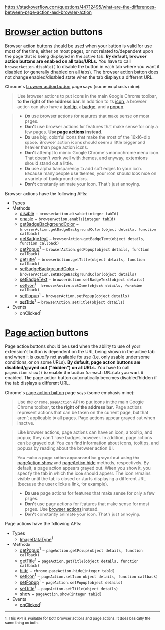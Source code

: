 <a href="https://stackoverflow.com/questions/44712495/what-are-the-differences-between-page-action-and-browser-action">https://stackoverflow.com/questions/44712495/what-are-the-differences-between-page-action-and-browser-action</a><div id="articleHeader"><h1><a href="https://developer.chrome.com/extensions/browserAction" target="_blank">Browser action</a> buttons</h1></div>

<p>Browser action buttons should be used when your button is valid for use most of the time, either on most pages, or not related to/dependent upon the page that is being displayed in the active tab. <strong>By default, browser action buttons are enabled on all tabs/URLs.</strong> You have to call <code>browserAction.disable()</code> to disable the button in each tab where you want it disabled (or generally disabled on all tabs). The browser action button does not change enabled/disabled state when the tab displays a different URL.</p>

<p>Chrome's <a href="https://developer.chrome.com/extensions/browserAction" target="_blank">browser action button</a> page says (some emphasis mine):</p>

<blockquote>
  <p>Use browser actions to put icons in the main Google Chrome toolbar, <strong>to the right of the address bar</strong>. In addition to its <a href="https://developer.chrome.com/extensions/browserAction#icon" target="_blank">icon</a>, a browser action can also have a <a href="https://developer.chrome.com/extensions/browserAction#tooltip" target="_blank">tooltip</a>, a <a href="https://developer.chrome.com/extensions/browserAction#badge" target="_blank">badge</a>, and a <a href="https://developer.chrome.com/extensions/browserAction#popups" target="_blank">popup</a>. </p>
</blockquote>



<blockquote>
  <ul>
  <li><strong>Do</strong> use browser actions for features that make sense on most pages.</li>
  <li><strong>Don't</strong> use browser actions for features that make sense for only a few pages. <strong>Use <a href="https://developer.chrome.com/extensions/pageAction" target="_blank">page actions</a> instead.</strong></li>
  <li><strong>Do</strong> use big, colorful icons that make the most of the 16x16-dip space. Browser action icons should seem a little bigger and heavier than page action icons.</li>
  <li><strong>Don't</strong> attempt to mimic Google Chrome's monochrome menu icon. That doesn't work well with themes, and anyway, extensions should stand out a little.</li>
  <li><strong>Do</strong> use alpha transparency to add soft edges to your icon. Because many people use themes, your icon should look nice on a variety of background colors.</li>
  <li><strong>Don't</strong> constantly animate your icon. That's just annoying. </li>
  </ul>
</blockquote>

<p>Browser actions have the following APIs:</p>

<ul>
<li>Types

</li>
<li>Methods

<ul>
<li><a href="https://developer.chrome.com/extensions/browserAction#method-disable" target="_blank">disable</a> − <code>browserAction.disable(integer tabId)</code></li>
<li><a href="https://developer.chrome.com/extensions/browserAction#method-enable" target="_blank">enable</a> − <code>browserAction.enable(integer tabId)</code></li>
<li><a href="https://developer.chrome.com/extensions/browserAction#method-getBadgeBackgroundColor" target="_blank">getBadgeBackgroundColor</a> − <code>browserAction.getBadgeBackgroundColor(object details, function callback)</code></li>
<li><a href="https://developer.chrome.com/extensions/browserAction#method-getBadgeText" target="_blank">getBadgeText</a> − <code>browserAction.getBadgeText(object details, function callback)</code></li>
<li><a href="https://developer.chrome.com/extensions/browserAction#method-getPopup" target="_blank">getPopup</a><sup>1</sup> − <code>browserAction.getPopup(object details, function callback)</code></li>
<li><a href="https://developer.chrome.com/extensions/browserAction#method-getTitle" target="_blank">getTitle</a><sup>1</sup> − <code>browserAction.getTitle(object details, function callback)</code></li>
<li><a href="https://developer.chrome.com/extensions/browserAction#method-setBadgeBackgroundColor" target="_blank">setBadgeBackgroundColor</a> − <code>browserAction.setBadgeBackgroundColor(object details)</code></li>
<li><a href="https://developer.chrome.com/extensions/browserAction#method-setBadgeText" target="_blank">setBadgeText</a> − <code>browserAction.setBadgeText(object details)</code></li>
<li><a href="https://developer.chrome.com/extensions/browserAction#method-setIcon" target="_blank">setIcon</a><sup>1</sup> − <code>browserAction.setIcon(object details, function callback)</code></li>
<li><a href="https://developer.chrome.com/extensions/browserAction#method-setPopup" target="_blank">setPopup</a><sup>1</sup> − <code>browserAction.setPopup(object details)</code></li>
<li><a href="https://developer.chrome.com/extensions/browserAction#method-setTitle" target="_blank">setTitle</a><sup>1</sup> − <code>browserAction.setTitle(object details)</code></li>
</ul></li>
<li>Events

<ul>
<li><a href="https://developer.chrome.com/extensions/browserAction#event-onClicked" target="_blank">onClicked</a><sup>1</sup></li>
</ul></li>
</ul>

<h1><a href="https://developer.chrome.com/extensions/pageAction" target="_blank">Page action</a> buttons</h1>

<p>Page action buttons should be used when the ability to use of your extension's button is dependent on the URL being shown in the active tab and when it is <em>usually</em> not available for use (i.e. only usable under some conditions, or on some URLs). <strong>By default, page action buttons are disabled/grayed out ("hidden") on all URLs.</strong> You have to call <code>pageAction.show()</code> to enable the button for each URL/tab you want it enabled. The page action button automatically becomes disabled/hidden if the tab displays a different URL.</p>

<p>Chrome's <a href="https://developer.chrome.com/extensions/pageAction" target="_blank">page action button</a> page says (some emphasis mine):</p>

<blockquote>
  <p>Use the <code>chrome.pageAction</code> API to put icons in the main Google Chrome toolbar, <strong>to the right of the address bar</strong>. Page actions represent actions that can be taken on the current page, but that aren't applicable to all pages. Page actions appear grayed out when inactive.</p>
</blockquote>



<blockquote>
  <p>Like browser actions, page actions can have an icon, a tooltip, and popup; they can't have badges, however. In addition, page actions can be grayed out. You can find information about icons, tooltips, and popups by reading about the browser action UI.</p>
  
  <p>You make a page action appear and be grayed out using the <a href="https://developer.chrome.com/extensions/pageAction#method-show" target="_blank">pageAction.show</a> and <a href="https://developer.chrome.com/extensions/pageAction#method-hide" target="_blank">pageAction.hide</a> methods, respectively. By default, a page action appears grayed out. When you show it, you specify the tab in which the icon should appear. The icon remains visible until the tab is closed or starts displaying a different URL (because the user clicks a link, for example).  </p>
</blockquote>



<blockquote>
  <ul>
  <li><strong>Do use</strong> page actions for features that make sense for only a few pages.</li>
  <li><strong>Don't</strong> use page actions for features that make sense for most pages. Use <a href="https://developer.chrome.com/extensions/browserAction" target="_blank">browser actions</a> instead.</li>
  <li><strong>Don't</strong> constantly animate your icon. That's just annoying. </li>
  </ul>
</blockquote>

<p>Page actions have the following APIs:</p>

<ul>
<li>Types

<ul>
<li><a href="https://developer.chrome.com/extensions/pageAction#type-ImageDataType" target="_blank">ImageDataType</a><sup>1</sup></li>
</ul></li>
<li>Methods

<ul>
<li><a href="https://developer.chrome.com/extensions/pageAction#method-getPopup" target="_blank">getPopup</a><sup>1</sup> − <code>pageAction.getPopup(object details, function callback)</code></li>
<li><a href="https://developer.chrome.com/extensions/pageAction#method-getTitle" target="_blank">getTitle</a><sup>1</sup> − <code>pageAction.getTitle(object details, function callback)</code></li>
<li><a href="https://developer.chrome.com/extensions/pageAction#method-hide" target="_blank">hide</a> − <code>chrome.pageAction.hide(integer tabId)</code></li>
<li><a href="https://developer.chrome.com/extensions/pageAction#method-setIcon" target="_blank">setIcon</a><sup>1</sup> − <code>pageAction.setIcon(object details, function callback)</code></li>
<li><a href="https://developer.chrome.com/extensions/pageAction#method-setPopup" target="_blank">setPopup</a><sup>1</sup> − <code>pageAction.setPopup(object details)</code></li>
<li><a href="https://developer.chrome.com/extensions/pageAction#method-setTitle" target="_blank">setTitle</a><sup>1</sup> − <code>pageAction.setTitle(object details)</code></li>
<li><a href="https://developer.chrome.com/extensions/pageAction#method-show" target="_blank">show</a> − <code>pageAction.show(integer tabId)</code></li>
</ul></li>
<li>Events

<ul>
<li><a href="https://developer.chrome.com/extensions/pageAction#event-onClicked" target="_blank">onClicked</a><sup>1</sup></li>
</ul></li>
</ul>

<hr />

<p><sup>1. This API is available for both browser actions and page actions. It does basically the same thing on both.</sup></p>
    